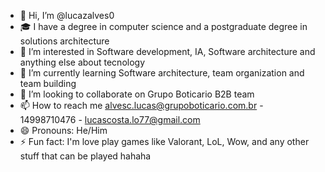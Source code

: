 - 👋 Hi, I’m @lucazalves0
- 🎓 I have a degree in computer science and a postgraduate degree in solutions architecture
- 👀 I’m interested in Software development, IA, Software architecture and anything else about tecnology
- 🌱 I’m currently learning Software architecture, team organization and team building
- 💞️ I’m looking to collaborate on Grupo Boticario B2B team
- 📫 How to reach me alvesc.lucas@grupoboticario.com.br - 14998710476 - lucascosta.lo77@gmail.com
- 😄 Pronouns: He/Him
- ⚡ Fun fact: I'm love play games like Valorant, LoL, Wow, and any other stuff that can be played hahaha

<!---
lucazalves0/lucazalves0 is a ✨ special ✨ repository because its `README.md` (this file) appears on your GitHub profile.
You can click the Preview link to take a look at your changes.
--->
